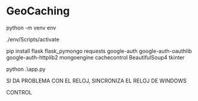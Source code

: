 # GeoCaching



python -m venv env

./env/Scripts/activate   

pip install flask flask_pymongo requests google-auth google-auth-oauthlib google-auth-httplib2 mongoengine cachecontrol BeautifulSoup4 tkinter

python .\app.py 


SI DA PROBLEMA CON EL RELOJ, SINCRONIZA EL RELOJ DE WINDOWS


CONTROL